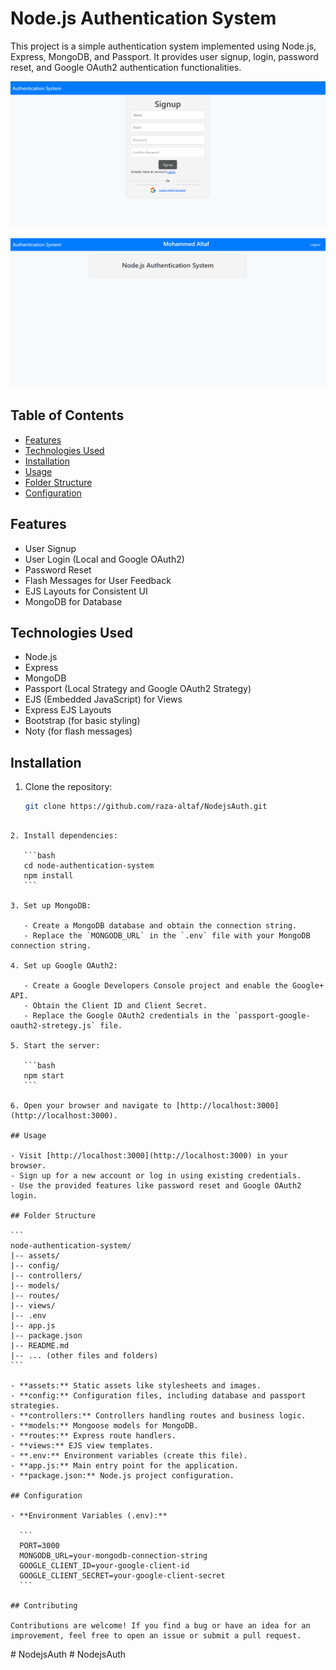 # Node.js Authentication System

This project is a simple authentication system implemented using Node.js, Express, MongoDB, and Passport. It provides user signup, login, password reset, and Google OAuth2 authentication functionalities.

![Signup Page](signup.png)

![Home Page](homepage.png)

## Table of Contents

- [Features](#features)
- [Technologies Used](#technologies-used)
- [Installation](#installation)
- [Usage](#usage)
- [Folder Structure](#folder-structure)
- [Configuration](#configuration)

## Features

- User Signup
- User Login (Local and Google OAuth2)
- Password Reset
- Flash Messages for User Feedback
- EJS Layouts for Consistent UI
- MongoDB for Database

## Technologies Used

- Node.js
- Express
- MongoDB
- Passport (Local Strategy and Google OAuth2 Strategy)
- EJS (Embedded JavaScript) for Views
- Express EJS Layouts
- Bootstrap (for basic styling)
- Noty (for flash messages)

## Installation

1. Clone the repository:

   ```bash
   git clone https://github.com/raza-altaf/NodejsAuth.git
   ```

````

2. Install dependencies:

   ```bash
   cd node-authentication-system
   npm install
   ```

3. Set up MongoDB:

   - Create a MongoDB database and obtain the connection string.
   - Replace the `MONGODB_URL` in the `.env` file with your MongoDB connection string.

4. Set up Google OAuth2:

   - Create a Google Developers Console project and enable the Google+ API.
   - Obtain the Client ID and Client Secret.
   - Replace the Google OAuth2 credentials in the `passport-google-oauth2-stretegy.js` file.

5. Start the server:

   ```bash
   npm start
   ```

6. Open your browser and navigate to [http://localhost:3000](http://localhost:3000).

## Usage

- Visit [http://localhost:3000](http://localhost:3000) in your browser.
- Sign up for a new account or log in using existing credentials.
- Use the provided features like password reset and Google OAuth2 login.

## Folder Structure

```
node-authentication-system/
|-- assets/
|-- config/
|-- controllers/
|-- models/
|-- routes/
|-- views/
|-- .env
|-- app.js
|-- package.json
|-- README.md
|-- ... (other files and folders)
```

- **assets:** Static assets like stylesheets and images.
- **config:** Configuration files, including database and passport strategies.
- **controllers:** Controllers handling routes and business logic.
- **models:** Mongoose models for MongoDB.
- **routes:** Express route handlers.
- **views:** EJS view templates.
- **.env:** Environment variables (create this file).
- **app.js:** Main entry point for the application.
- **package.json:** Node.js project configuration.

## Configuration

- **Environment Variables (.env):**

  ```
  PORT=3000
  MONGODB_URL=your-mongodb-connection-string
  GOOGLE_CLIENT_ID=your-google-client-id
  GOOGLE_CLIENT_SECRET=your-google-client-secret
  ```

## Contributing

Contributions are welcome! If you find a bug or have an idea for an improvement, feel free to open an issue or submit a pull request.
````

#   N o d e j s A u t h 
 
 #   N o d e j s A u t h 
 
 
